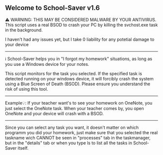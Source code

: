 Welcome to School-Saver v1.6
---
⚠️ WARNING: THIS MAY BE CONSIDERED MALWARE BY YOUR ANTIVIRUS.
This script uses a real BSOD to crash your PC by killing the svchost.exe task in
the background.

I haven't had any issues yet, but I take 0 liability for any potetial damage to
your device

---
ℹ️
School-Saver helps you in "I forgot my homework" situations, as long as you use a Windows device for your notes.

This script monitors for the task you selected. If the specified task is detected running on your windows device, 
it will forcibly crash the system using a Blue Screen of Death (BSOD). Please ensure you understand the risk of using this tool.

---
Example💡:
If your teacher want's to see your homework on OneNote, you just select the OneNote task. When your teacher comes by, you open OneNote
and your device will crash with a BSOD.

---
Since you can select any task you want, it doesn't matter on which programm you did your homework,
just make sure that you selected the real taskname wich CANNOT be seen in "processes" tab in the taskmanager,
but in the "details" tab or when you type ls to list all the tasks in School-Saver itself.
